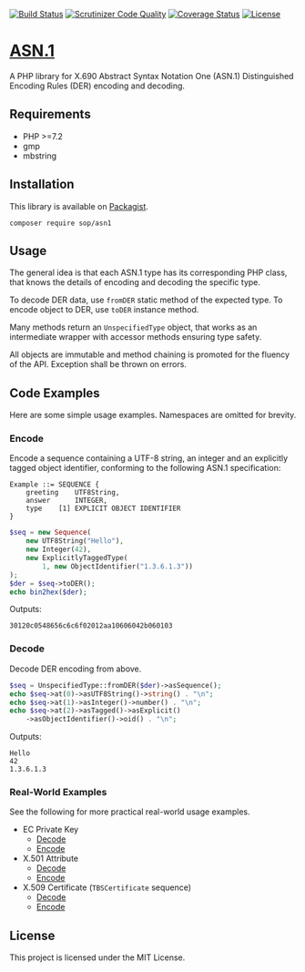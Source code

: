 [![Build Status](https://travis-ci.org/sop/asn1.svg?branch=master)](https://travis-ci.org/sop/asn1)
[![Scrutinizer Code Quality](https://scrutinizer-ci.com/g/sop/asn1/badges/quality-score.png?b=master)](https://scrutinizer-ci.com/g/sop/asn1/?branch=master)
[![Coverage Status](https://coveralls.io/repos/github/sop/asn1/badge.svg?branch=master)](https://coveralls.io/github/sop/asn1?branch=master)
[![License](https://poser.pugx.org/sop/asn1/license)](https://github.com/sop/asn1/blob/master/LICENSE)

# [ASN.1](https://sop.github.io/asn1/)

A PHP library for X.690 Abstract Syntax Notation One (ASN.1)
Distinguished Encoding Rules (DER) encoding and decoding.

## Requirements

-   PHP >=7.2
-   gmp
-   mbstring

## Installation

This library is available on
[Packagist](https://packagist.org/packages/sop/asn1).

    composer require sop/asn1

## Usage

The general idea is that each ASN.1 type has its corresponding PHP class,
that knows the details of encoding and decoding the specific type.

To decode DER data, use `fromDER` static method of the expected type.
To encode object to DER, use `toDER` instance method.

Many methods return an `UnspecifiedType` object, that works as an intermediate
wrapper with accessor methods ensuring type safety.

All objects are immutable and method chaining is promoted for the fluency
of the API. Exception shall be thrown on errors.

## Code Examples

Here are some simple usage examples. Namespaces are omitted for brevity.

### Encode

Encode a sequence containing a UTF-8 string, an integer
and an explicitly tagged object identifier, conforming to the following
ASN.1 specification:

    Example ::= SEQUENCE {
        greeting    UTF8String,
        answer      INTEGER,
        type    [1] EXPLICIT OBJECT IDENTIFIER
    }

```php
$seq = new Sequence(
    new UTF8String("Hello"),
    new Integer(42),
    new ExplicitlyTaggedType(
        1, new ObjectIdentifier("1.3.6.1.3"))
);
$der = $seq->toDER();
echo bin2hex($der);
```

Outputs:

    30120c0548656c6c6f02012aa10606042b060103

### Decode

Decode DER encoding from above.

```php
$seq = UnspecifiedType::fromDER($der)->asSequence();
echo $seq->at(0)->asUTF8String()->string() . "\n";
echo $seq->at(1)->asInteger()->number() . "\n";
echo $seq->at(2)->asTagged()->asExplicit()
    ->asObjectIdentifier()->oid() . "\n";
```

Outputs:

    Hello
    42
    1.3.6.1.3

### Real-World Examples

See the following for more practical real-world usage examples.

-   EC Private Key
    -   [Decode](https://github.com/sop/crypto-types/blob/0.2.1/lib/CryptoTypes/Asymmetric/EC/ECPrivateKey.php#L70)
    -   [Encode](https://github.com/sop/crypto-types/blob/0.2.1/lib/CryptoTypes/Asymmetric/EC/ECPrivateKey.php#L209)
-   X.501 Attribute
    -   [Decode](https://github.com/sop/x501/blob/0.5.0/lib/X501/ASN1/Attribute.php#L55)
    -   [Encode](https://github.com/sop/x501/blob/0.5.0/lib/X501/ASN1/Attribute.php#L113)
-   X.509 Certificate (`TBSCertificate` sequence)
    -   [Decode](https://github.com/sop/x509/blob/0.6.0/lib/X509/Certificate/TBSCertificate.php#L129)
    -   [Encode](https://github.com/sop/x509/blob/0.6.0/lib/X509/Certificate/TBSCertificate.php#L565)

## License

This project is licensed under the MIT License.
